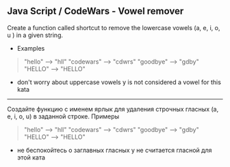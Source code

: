 ## Java Script / CodeWars -  Vowel remover ##

Create a function called shortcut to remove the lowercase vowels (a, e, i, o, u ) in a given string.

+ Examples

>"hello"     -->  "hll"
>"codewars"  -->  "cdwrs"
>"goodbye"   -->  "gdby"
>"HELLO"     -->  "HELLO"

+ don't worry about uppercase vowels y is not considered a vowel for this kata

<hr>

Создайте функцию с именем ярлык для удаления строчных гласных (a, e, i, o, u) в заданной строке.
Примеры

>"hello"     -->  "hll"
>"codewars"  -->  "cdwrs"
>"goodbye"   -->  "gdby"
>"HELLO"     -->  "HELLO"

+ не беспокойтесь о заглавных гласных y не считается гласной для этой ката

